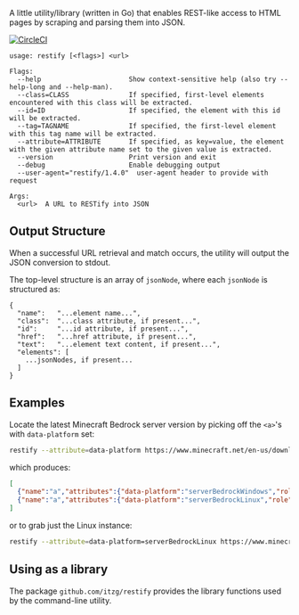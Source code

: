 
A little utility/library (written in Go) that enables REST-like access to HTML pages by scraping and parsing them into JSON.

[![CircleCI](https://circleci.com/gh/itzg/restify/tree/master.svg?style=svg)](https://circleci.com/gh/itzg/restify/tree/master)

```
usage: restify [<flags>] <url>

Flags:
  --help                      Show context-sensitive help (also try --help-long and --help-man).
  --class=CLASS               If specified, first-level elements encountered with this class will be extracted.
  --id=ID                     If specified, the element with this id will be extracted.
  --tag=TAGNAME               If specified, the first-level element with this tag name will be extracted.
  --attribute=ATTRIBUTE       If specified, as key=value, the element with the given attribute name set to the given value is extracted.
  --version                   Print version and exit
  --debug                     Enable debugging output
  --user-agent="restify/1.4.0"  user-agent header to provide with request

Args:
  <url>  A URL to RESTify into JSON
```

## Output Structure

When a successful URL retrieval and match occurs, the utility will output
the JSON conversion to stdout.

The top-level structure is an array of `jsonNode`, where each `jsonNode` is
structured as:

```
{
  "name":   "...element name...",
  "class":  "...class attribute, if present...",
  "id":     "...id attribute, if present...",
  "href":   "...href attribute, if present...",
  "text":   "...element text content, if present...",
  "elements": [
    ...jsonNodes, if present...
  ]
}
```

## Examples

Locate the latest Minecraft Bedrock server version by picking off the `<a>`'s with `data-platform` set:

```bash
restify --attribute=data-platform https://www.minecraft.net/en-us/download/server/bedrock/
```

which produces:
```json
[
  {"name":"a","attributes":{"data-platform":"serverBedrockWindows","role":"button"},"class":"btn btn-disabled-outline mt-4 downloadlink","href":"https://minecraft.azureedge.net/bin-win/bedrock-server-1.12.0.28.zip","text":"Download"},
  {"name":"a","attributes":{"data-platform":"serverBedrockLinux","role":"button"},"class":"btn btn-disabled-outline mt-4 downloadlink","href":"https://minecraft.azureedge.net/bin-linux/bedrock-server-1.12.0.28.zip","text":"Download"}
]
```

or to grab just the Linux instance:

```bash
restify --attribute=data-platform=serverBedrockLinux https://www.minecraft.net/en-us/download/server/bedrock/
```

## Using as a library

The package `github.com/itzg/restify` provides the library functions used by the command-line utility.
